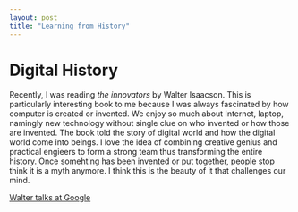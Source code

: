 ```yaml
---
layout: post
title: "Learning from History"
---
```


# Digital History

Recently, I was reading *the innovators* by Walter Isaacson. This is particularly interesting book to me because I was always fascinated by how computer is created or invented. We enjoy so much about Internet, laptop, namingly new technology without single clue on who invented or how those are invented. The book told the story of digital world and how the digital world come into beings. I love the idea of combining creative genius and practical engieers to form a strong team thus transforming the entire history. Once somehting has been invented or put together, people stop think it is a myth anymore. I think this is the beauty of it that challenges our mind.

[Walter talks at Google](https://www.youtube.com/watch?v=rRqLSiLuQgA)

